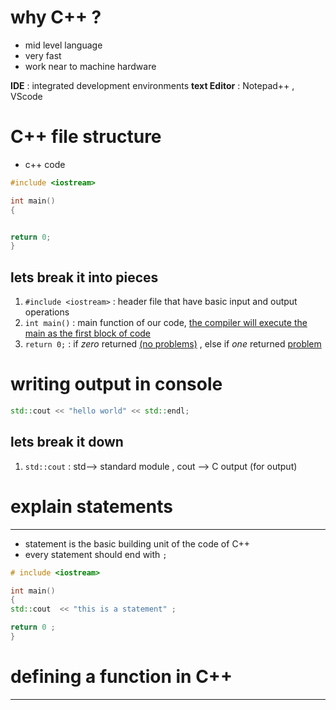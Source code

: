 # why C++ ?
- mid level language 
- very fast 
- work near to machine hardware

**IDE** : integrated development environments
**text Editor** : Notepad++ , VScode  

# C++ file structure 
- c++ code 
```cpp
#include <iostream>

int main()
{


return 0;
}
```
## lets break it into pieces
1. `#include <iostream>` : header file that have basic input and output operations 
2. `int main()` : main function of our code, <u>the compiler will execute the main as the first block of code</u>
3. `return 0;` : if *zero* returned <u>(no problems)</u> , else if *one* returned <u>problem</u>

# writing output in console 
```c++ 
std::cout << "hello world" << std::endl; 
```

## lets break it down
1. `std::cout` : std--> standard module , cout --> C output (for output)

# explain statements
---
- statement is the basic building unit of the code of C++ 
- every statement should end with `;`

```cpp
# include <iostream>

int main()
{
std::cout  << "this is a statement" ;

return 0 ;
}
```

# defining a function in C++
---
